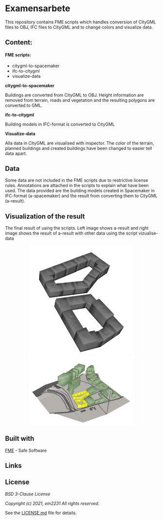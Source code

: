 # Examensarbete

This repository contains FME scripts which handles conversion of CityGML files to OBJ, IFC files to CityGML and to change colors and visualize data.

## __Content__:
#### FME scripts:
- citygml-to-spacemaker
- ifc-to-citygml
- visualize-data

__citygml-to-spacemaker__

Buildings are converted from CityGML to OBJ. Height information are removed from terrain, roads and vegetation and the resulting polygons are converted to GML.

__ifc-to-citygml__

Building models in IFC-format is converted to CityGML

__Visualize-data__

Alla data in CityGML are visualised with inspector. The color of the terrain, planned buildings and created buildings have been changed to easier tell data apart.

## Data
Some data are not included in the FME scripts due to restrictive license rules. Annotations are attached in the scripts to explain what have been used. The data provided are the building models created in Spacemaker in IFC-format (a-spacemaker) and the result from converting them to CityGML (a-result).

## Visualization of the result

The final result of using the scripts. Left image shows a-result and right image shows the result of a-result with other data using the script vizualise-data

<p align="center">
  <img src="Result (images)/Result.png" width="350" title="hover text">
  <img src="Result (images)/Result visualized with other data.png" width="350" alt="accessibility text">
</p>



## Built with
[FME](https://www.safe.com/) - Safe Software

## Links




## License

*BSD 3-Clause License*

*Copyright (c) 2021, em2231*
*All rights reserved.*

See the [LICENSE.md](https://github.com/em2231/examensarbete/blob/main/LICENSE) file for details.
